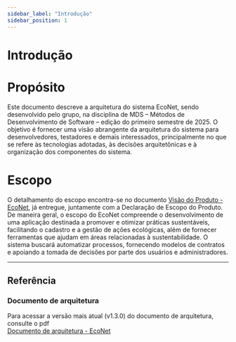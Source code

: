 ```yaml
---
sidebar_label: "Introdução"
sidebar_position: 1
---
```

# Introdução

# Propósito

Este documento descreve a arquitetura do sistema EcoNet, sendo desenvolvido pelo grupo, na disciplina de MDS – Métodos de Desenvolvimento de Software – edição do primeiro semestre de 2025. O objetivo é fornecer uma visão abrangente da arquitetura do sistema para desenvolvedores, testadores e demais interessados, principalmente no que se refere às tecnologias adotadas, às decisões arquitetônicas e à organização dos componentes do sistema.

# Escopo

O detalhamento do escopo encontra-se no documento [Visão do Produto - EcoNet](../../static/files/visao-do-produto-e-do-projeto-algiz-2025.1.pdf), já entregue, juntamente com a Declaração de Escopo do Produto. De maneira geral, o escopo do EcoNet compreende o desenvolvimento de uma aplicação destinada a promover e otimizar práticas sustentáveis, facilitando o cadastro e a gestão de ações ecológicas, além de fornecer ferramentas que ajudam em áreas relacionadas à sustentabilidade. O sistema buscará automatizar processos, fornecendo modelos de contratos e apoiando a tomada de decisões por parte dos usuários e administradores.


---

## Referência
### Documento de arquitetura
Para acessar a versão mais atual (v1.3.0) do documento de arquitetura, consulte o pdf  
[Documento de arquitetura - EcoNet](../../static/files/documento-de-arquitetura-algiz-2025.1.pdf)